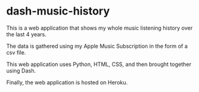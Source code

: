 ﻿# dash-music-history

This is a web application that shows my whole music listening history over the last 4 years. 

The data is gathered using my Apple Music Subscription in the form of a csv file.

This web application uses Python, HTML, CSS, and then brought together using Dash.

Finally, the web application is hosted on Heroku.

